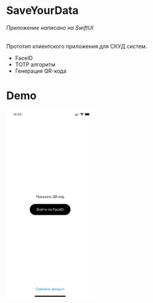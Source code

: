 # SaveYourData
###### Приложение написано на SwiftUI


Прототип клиентского приложения для СКУД систем.  

- FaceID
- TOTP алгоритм
- Генерация QR-кода

# Demo
![](https://github.com/AlexxalexS/SaveYourData/blob/main/ReadmeSupportFiles/AppGif.GIF)
